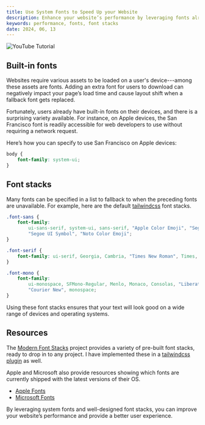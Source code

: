 ```yaml
---
title: Use System Fonts to Speed Up your Website
description: Enhance your website’s performance by leveraging fonts already available on users’ devices.
keywords: performance, fonts, font stacks
date: 2024, 06, 13
---
```


![YouTube Tutorial](1aG-Z_NHeiI)

## Built-in fonts

Websites require various assets to be loaded on a user's device---among these assets are fonts. Adding an extra font for users to download can negatively impact your page’s load time and cause layout shift when a fallback font gets replaced.

Fortunately, users already have built-in fonts on their devices, and there is a surprising variety available. For instance, on Apple devices, the San Francisco font is readily accessible for web developers to use without requiring a network request.

Here’s how you can specify to use San Francisco on Apple devices:

```css
body {
	font-family: system-ui;
}
```

## Font stacks

Many fonts can be specified in a list to fallback to when the preceding fonts are unavailable. For example, here are the default [tailwindcss](https://tailwindcss.com/docs/font-family) font stacks.

```css
.font-sans {
	font-family:
		ui-sans-serif, system-ui, sans-serif, "Apple Color Emoji", "Segoe UI Emoji",
		"Segoe UI Symbol", "Noto Color Emoji";
}

.font-serif {
	font-family: ui-serif, Georgia, Cambria, "Times New Roman", Times, serif;
}

.font-mono {
	font-family:
		ui-monospace, SFMono-Regular, Menlo, Monaco, Consolas, "Liberation Mono",
		"Courier New", monospace;
}
```

Using these font stacks ensures that your text will look good on a wide range of devices and operating systems.

## Resources

The [Modern Font Stacks](https://modernfontstacks.com/) project provides a variety of pre-built font stacks, ready to drop in to any project. I have implemented these in a [tailwindcss plugin](https://uico.robino.dev) as well.

Apple and Microsoft also provide resources showing which fonts are currently shipped with the latest versions of their OS.

- [Apple Fonts](https://developer.apple.com/fonts/system-fonts/)
- [Microsoft Fonts](https://learn.microsoft.com/en-us/typography/fonts/windows_11_font_list)

By leveraging system fonts and well-designed font stacks, you can improve your website’s performance and provide a better user experience.
